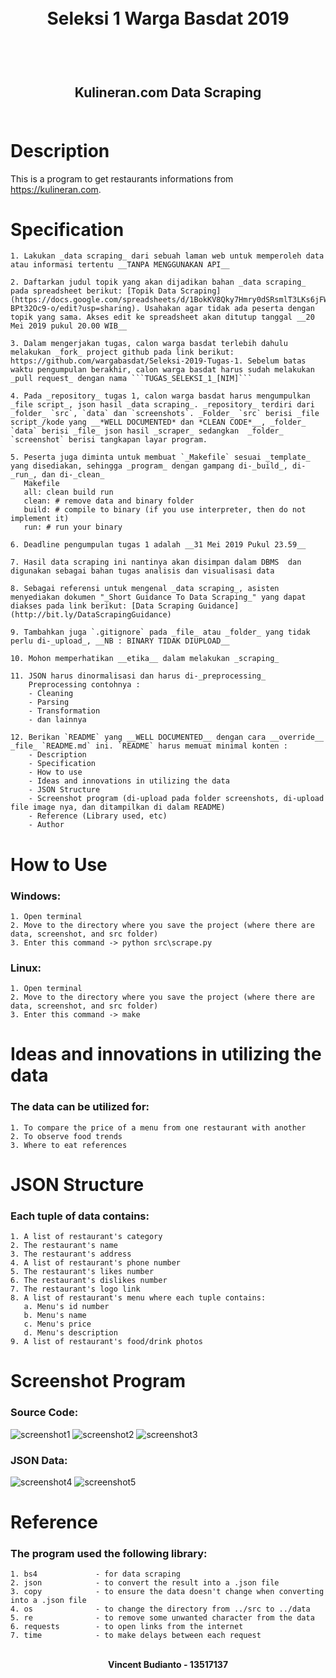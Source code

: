<h1 align="center">
  <br>
    Seleksi 1 Warga Basdat 2019
  <br>
  <br>
</h1>

<h2 align="center">
  <br>
    Kulineran.com Data Scraping
  <br>
  <br>
</h2>

# Description
This is a program to get restaurants informations from https://kulineran.com.

# Specification
```
1. Lakukan _data scraping_ dari sebuah laman web untuk memperoleh data atau informasi tertentu __TANPA MENGGUNAKAN API__

2. Daftarkan judul topik yang akan dijadikan bahan _data scraping_ pada spreadsheet berikut: [Topik Data Scraping](https://docs.google.com/spreadsheets/d/1BokKV8Qky7Hmry0dSRsmlT3LKs6jFWEy-BPt32Oc9-o/edit?usp=sharing). Usahakan agar tidak ada peserta dengan topik yang sama. Akses edit ke spreadsheet akan ditutup tanggal __20 Mei 2019 pukul 20.00 WIB__

3. Dalam mengerjakan tugas, calon warga basdat terlebih dahulu melakukan _fork_ project github pada link berikut: https://github.com/wargabasdat/Seleksi-2019-Tugas-1. Sebelum batas waktu pengumpulan berakhir, calon warga basdat harus sudah melakukan _pull request_ dengan nama ```TUGAS_SELEKSI_1_[NIM]```

4. Pada _repository_ tugas 1, calon warga basdat harus mengumpulkan _file script_, json hasil _data scraping_. _repository_ terdiri dari _folder_ `src`, `data` dan `screenshots`. _Folder_ `src` berisi _file script_/kode yang __*WELL DOCUMENTED* dan *CLEAN CODE*__, _folder_ `data` berisi _file_ json hasil _scraper_ sedangkan  _folder_ `screenshot` berisi tangkapan layar program.

5. Peserta juga diminta untuk membuat `_Makefile` sesuai _template_ yang disediakan, sehingga _program_ dengan gampang di-_build_, di-_run_, dan di-_clean_
   Makefile
   all: clean build run
   clean: # remove data and binary folder
   build: # compile to binary (if you use interpreter, then do not implement it)
   run: # run your binary

6. Deadline pengumpulan tugas 1 adalah __31 Mei 2019 Pukul 23.59__

7. Hasil data scraping ini nantinya akan disimpan dalam DBMS  dan digunakan sebagai bahan tugas analisis dan visualisasi data

8. Sebagai referensi untuk mengenal _data scraping_, asisten menyediakan dokumen "_Short Guidance To Data Scraping_" yang dapat diakses pada link berikut: [Data Scraping Guidance](http://bit.ly/DataScrapingGuidance)

9. Tambahkan juga `.gitignore` pada _file_ atau _folder_ yang tidak perlu di-_upload_, __NB : BINARY TIDAK DIUPLOAD__

10. Mohon memperhatikan __etika__ dalam melakukan _scraping_

11. JSON harus dinormalisasi dan harus di-_preprocessing_
    Preprocessing contohnya :
    - Cleaning
    - Parsing
    - Transformation
    - dan lainnya

12. Berikan `README` yang __WELL DOCUMENTED__ dengan cara __override__ _file_ `README.md` ini. `README` harus memuat minimal konten :
    - Description
    - Specification
    - How to use
    - Ideas and innovations in utilizing the data
    - JSON Structure
    - Screenshot program (di-upload pada folder screenshots, di-upload file image nya, dan ditampilkan di dalam README)
    - Reference (Library used, etc)
    - Author
```

# How to Use
### Windows:
```
1. Open terminal
2. Move to the directory where you save the project (where there are data, screenshot, and src folder)
3. Enter this command -> python src\scrape.py
```
### Linux:
```
1. Open terminal
2. Move to the directory where you save the project (where there are data, screenshot, and src folder)
3. Enter this command -> make
```

# Ideas and innovations in utilizing the data
### The data can be utilized for:
```
1. To compare the price of a menu from one restaurant with another
2. To observe food trends
3. Where to eat references
```

# JSON Structure
### Each tuple of data contains:
```
1. A list of restaurant's category
2. The restaurant's name
3. The restaurant's address
4. A list of restaurant's phone number
5. The restaurant's likes number
6. The restaurant's dislikes number
7. The restaurant's logo link
8. A list of restaurant's menu where each tuple contains:
   a. Menu's id number
   b. Menu's name
   c. Menu's price
   d. Menu's description
9. A list of restaurant's food/drink photos
```

# Screenshot Program
### Source Code:
![screenshot1](https://github.com/vincentbudianto/Seleksi-2019-Tugas-1/blob/master/screenshots/4.png)
![screenshot2](https://github.com/vincentbudianto/Seleksi-2019-Tugas-1/blob/master/screenshots/5.png)
![screenshot3](https://github.com/vincentbudianto/Seleksi-2019-Tugas-1/blob/master/screenshots/6.png)
### JSON Data:
![screenshot4](https://github.com/vincentbudianto/Seleksi-2019-Tugas-1/blob/master/screenshots/9.png)
![screenshot5](https://github.com/vincentbudianto/Seleksi-2019-Tugas-1/blob/master/screenshots/10.png)

# Reference
### The program used the following library:
```
1. bs4             - for data scraping
2. json            - to convert the result into a .json file
3. copy            - to ensure the data doesn't change when converting into a .json file
4. os              - to change the directory from ../src to ../data
5. re              - to remove some unwanted character from the data
6. requests        - to open links from the internet
7. time            - to make delays between each request
```

<p align="center">
  <br>
    <b>
      Vincent Budianto - 13517137
    </b>
  <br>
  <br>
</p>
